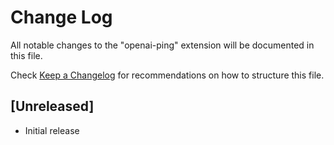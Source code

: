 # Change Log

All notable changes to the "openai-ping" extension will be documented in this file.

Check [Keep a Changelog](http://keepachangelog.com/) for recommendations on how to structure this file.

## [Unreleased]

- Initial release